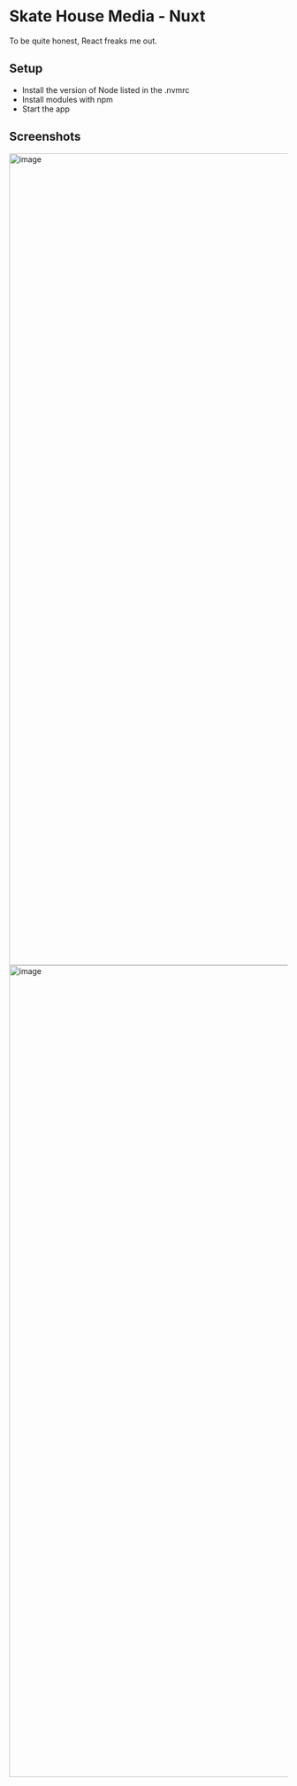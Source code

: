 # Skate House Media - Nuxt

To be quite honest, React freaks me out.

## Setup

- Install the version of Node listed in the .nvmrc
- Install modules with npm
- Start the app

## Screenshots

<img width="1467" alt="image" src="https://github.com/AidanHibbard/skatehousemedia-nuxt/assets/42854121/683ab1a5-434c-4bdf-9473-1bb0f57a9d17">

<img width="1467" alt="image" src="https://github.com/AidanHibbard/skatehousemedia-nuxt/assets/42854121/e3f312d2-61fa-43c5-af29-603854e497ee">
